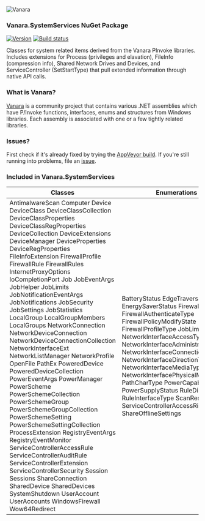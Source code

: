 ﻿![Vanara](https://raw.githubusercontent.com/dahall/Vanara/master/docs/icons/VanaraHeading.png)
### **Vanara.SystemServices NuGet Package**
[![Version](https://img.shields.io/nuget/v/Vanara.SystemServices?label=NuGet&style=flat-square)](https://github.com/dahall/Vanara/releases)
[![Build status](https://img.shields.io/appveyor/build/dahall/vanara?label=AppVeyor%20build&style=flat-square)](https://ci.appveyor.com/project/dahall/vanara)

Classes for system related items derived from the Vanara PInvoke libraries. Includes extensions for Process (privileges and elavation), FileInfo (compression info), Shared Network Drives and Devices, and ServiceController (SetStartType) that pull extended information through native API calls.

### **What is Vanara?**

[Vanara](https://github.com/dahall/Vanara) is a community project that contains various .NET assemblies which have P/Invoke functions, interfaces, enums and structures from Windows libraries. Each assembly is associated with one or a few tightly related libraries.

### **Issues?**

First check if it's already fixed by trying the [AppVeyor build](https://ci.appveyor.com/nuget/vanara-prerelease).
If you're still running into problems, file an [issue](https://github.com/dahall/Vanara/issues).

### **Included in Vanara.SystemServices**

Classes | Enumerations | Interfaces
--- | --- | ---
AntimalwareScan Computer Device DeviceClass DeviceClassCollection DeviceClassProperties DeviceClassRegProperties DeviceCollection DeviceExtensions DeviceManager DeviceProperties DeviceRegProperties FileInfoExtension FirewallProfile FirewallRule FirewallRules InternetProxyOptions IoCompletionPort Job JobEventArgs JobHelper JobLimits JobNotificationEventArgs JobNotifications JobSecurity JobSettings JobStatistics LocalGroup LocalGroupMembers LocalGroups NetworkConnection NetworkDeviceConnection NetworkDeviceConnectionCollection NetworkInterfaceExt NetworkListManager NetworkProfile OpenFile PathEx PoweredDevice PoweredDeviceCollection PowerEventArgs PowerManager PowerScheme PowerSchemeCollection PowerSchemeGroup PowerSchemeGroupCollection PowerSchemeSetting PowerSchemeSettingCollection ProcessExtension RegistryEventArgs RegistryEventMonitor ServiceControllerAccessRule ServiceControllerAuditRule ServiceControllerExtension ServiceControllerSecurity Session Sessions ShareConnection SharedDevice SharedDevices SystemShutdown UserAccount UserAccounts WindowsFirewall Wow64Redirect  | BatteryStatus EdgeTraversalType EnergySaverStatus FirewallAction FirewallAuthenticateType FirewallPolicyModifyState FirewallProfileType JobLimit NetworkInterfaceAccessType NetworkInterfaceAdministrativeStatus NetworkInterfaceConnectionType NetworkInterfaceDirectionType NetworkInterfaceMediaType NetworkInterfacePhysicalMedium PathCharType PowerCapabilities PowerSupplyStatus RuleDirection RuleInterfaceType ScanResult ServiceControllerAccessRights ShareOfflineSettings                                             | IEnumerableList INamedEntity IPropertyProvider                                                               
